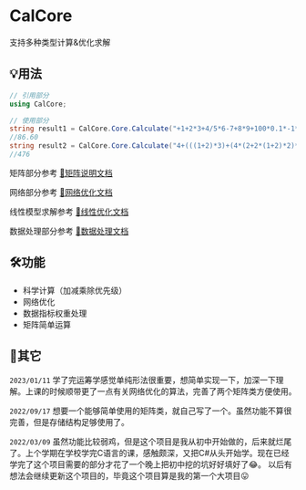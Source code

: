 # CalCore
支持多种类型计算&优化求解

## 💡用法
```C#
// 引用部分
using CalCore;

// 使用部分
string result1 = CalCore.Core.Calculate("+1+2*3+4/5*6-7+8*9+100*0.1*-1*-1*-10*-0.1");
//86.60
string result2 = CalCore.Core.Calculate("4+(((1+2)*3)+(4*(2+2*(1+2)*2)*2+3)-10)*3+5*((1+2*2)*2+3)*2");
//476
```
矩阵部分参考 [📄矩阵说明文档](./Documents/Matrix.md)

网络部分参考 [📄网络优化文档](./Documents/Network.md)

线性模型求解参考 [📄线性优化文档](./Documents/LP.md)

数据处理部分参考 [📄数据处理文档](./Documents/Data.md)

## 🛠功能
- 科学计算（加减乘除优先级）
- 网络优化
- 数据指标权重处理
- 矩阵简单运算

## 💬其它
`2023/01/11`
学了完运筹学感觉单纯形法很重要，想简单实现一下，加深一下理解。上课的时候顺带更了一点有关网络优化的算法，完善了两个矩阵类方便使用。

`2022/09/17`
想要一个能够简单使用的矩阵类，就自己写了一个。虽然功能不算很完善，但是存储结构足够使用了。

`2022/03/09`
虽然功能比较弱鸡，但是这个项目是我从初中开始做的，后来就烂尾了。上个学期在学校学完C语言的课，感触颇深，又把C#从头开始学。现在已经学完了这个项目需要的部分才花了一个晚上把初中挖的坑好好填好了😂。
以后有想法会继续更新这个项目的，毕竟这个项目算是我的第一个大项目😛